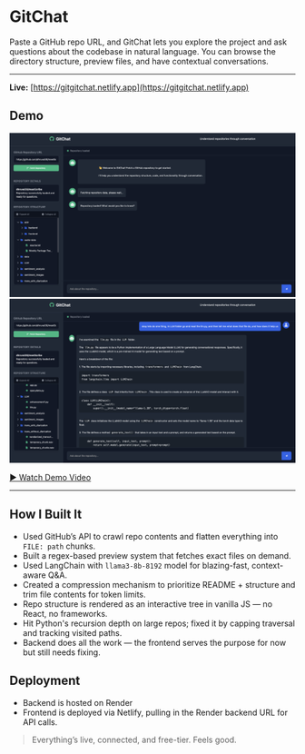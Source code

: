 # GitChat

Paste a GitHub repo URL, and GitChat lets you explore the project and ask questions about the codebase in natural language. You can browse the directory structure, preview files, and have contextual conversations.

---

**Live:** [https://gitgitchat.netlify.app](https://gitgitchat.netlify.app)


## Demo

![Demo Screenshot](demo/demo.png)
![Demo Screenshot](demo/demo2.png)



[▶ Watch Demo Video](demo/demo.mov)

---

## How I Built It

- Used GitHub’s API to crawl repo contents and flatten everything into `FILE: path` chunks.
- Built a regex-based preview system that fetches exact files on demand.
- Used LangChain with `llama3-8b-8192` model for blazing-fast, context-aware Q&A.
- Created a compression mechanism to prioritize README + structure and trim file contents for token limits.
- Repo structure is rendered as an interactive tree in vanilla JS — no React, no frameworks.
- Hit Python's recursion depth on large repos; fixed it by capping traversal and tracking visited paths.
- Backend does all the work — the frontend serves the purpose for now but still needs fixing.


## Deployment 

- Backend is hosted on Render
- Frontend is deployed via Netlify, pulling in the Render backend URL for API calls.

> Everything’s live, connected, and free-tier. Feels good.
